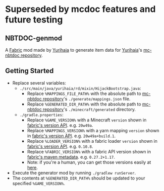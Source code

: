 # Superseded by mcdoc features and future testing

## NBTDOC-genmod

A [Fabric][fabric] mod made by [Yurihaia][yurihaia] to generate item data for [Yurihaia][yurihaia]'s [mc-nbtdoc repository][mc-nbtdoc].

## Getting Started

- Replace several variables:
   - `./src/main/java/yurihaia/rd/mixin/HijackBootstrap.java`:
      - Replace `%MAPPINGS_FILE_PATH%` with the absolute path to [mc-nbtdoc repository][mc-nbtdoc]'s `./generate/mappings.json` file.
      - Replace `%GENERATED_DIR_PATH%` with the absolute path to [mc-nbtdoc repository][mc-nbtdoc]'s `./minecraft/generated` directory.
   - `./gradle.properties`:
      - Replace `%GAME_VERSION%` with a Minecraft `version` shown in [fabric's version API][fabric-version]. e.g. `20w49a`.
      - Replace `%MAPPINGS_VERSION%` with a yarn mapping `version` shown in [fabric's version API][fabric-version]. e.g. `20w49a+build.1`.
      - Replace `%LOADER_VERSION%` with a fabric loader `version` shown in [fabric's version API][fabric-version]. e.g. `0.10.8`.
      - Replace `%FABRIC_VERSION%` with a fabric API version shown in [fabric's maven metadata][fabric-maven]. e.g. `0.27.2+1.17`.
      - Note: if you're a human, you can get those versions easily at [here][modmuss-fabric].
- Execute the generator mod by running `./gradlew runServer`.
- The contents at `%GENERATED_DIR_PATH%` should be updated to your specified `%GAME_VERSION%`.

[fabric]: https://fabricmc.net/
[fabric-maven]: https://maven.fabricmc.net/net/fabricmc/fabric-api/fabric-api/maven-metadata.xml
[fabric-version]: https://meta.fabricmc.net/v1/versions
[mc-nbtdoc]: https://github.com/Yurihaia/mc-nbtdoc
[modmuss-fabric]: https://modmuss50.me/fabric.html
[yurihaia]: https://github.com/Yurihaia
